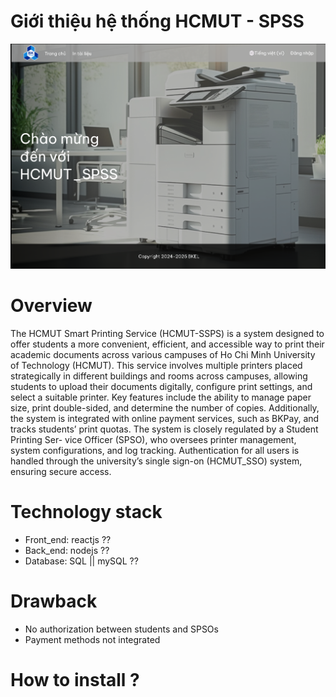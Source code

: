 # Giới thiệu hệ thống HCMUT - SPSS

![Giao diện chính hệ thống](images/gd1.png)

# Overview
The HCMUT Smart Printing Service (HCMUT-SSPS) is a system designed to offer students
a more convenient, efficient, and accessible way to print their academic documents across various
campuses of Ho Chi Minh University of Technology (HCMUT). This service involves multiple
printers placed strategically in different buildings and rooms across campuses, allowing students
to upload their documents digitally, configure print settings, and select a suitable printer. Key
features include the ability to manage paper size, print double-sided, and determine the number
of copies. Additionally, the system is integrated with online payment services, such as BKPay,
and tracks students’ print quotas. The system is closely regulated by a Student Printing Ser-
vice Officer (SPSO), who oversees printer management, system configurations, and log tracking.
Authentication for all users is handled through the university’s single sign-on (HCMUT_SSO)
system, ensuring secure access.

# Technology stack
- Front_end: reactjs ??
- Back_end: nodejs ??
- Database: SQL || mySQL ??

# Drawback
- No authorization between students and SPSOs
- Payment methods not integrated

# How to install ?


